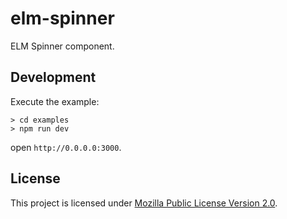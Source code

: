 # elm-spinner

ELM Spinner component.


## Development

Execute the example:

```
> cd examples
> npm run dev
```

open `http://0.0.0.0:3000`.


## License

This project is licensed under [Mozilla Public License Version 2.0](./LICENSE).

